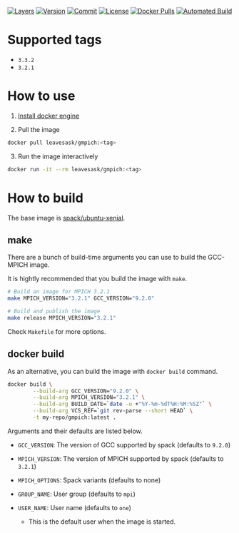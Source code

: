 [![Layers](https://images.microbadger.com/badges/image/leavesask/gmpich.svg)](https://microbadger.com/images/leavesask/gmpich)
[![Version](https://images.microbadger.com/badges/version/leavesask/gmpich.svg)](https://hub.docker.com/repository/docker/leavesask/gmpich)
[![Commit](https://images.microbadger.com/badges/commit/leavesask/gmpich.svg)](https://github.com/K-Wone/docker-mpich)
[![License](https://images.microbadger.com/badges/license/leavesask/gmpich.svg)](https://github.com/K-Wone/docker-mpich)
[![Docker Pulls](https://img.shields.io/docker/pulls/leavesask/gmpich?color=informational)](https://hub.docker.com/repository/docker/leavesask/gmpich)
[![Automated Build](https://img.shields.io/docker/automated/leavesask/gmpich)](https://hub.docker.com/repository/docker/leavesask/gmpich)

# Supported tags

- `3.3.2`
- `3.2.1`

# How to use

1. [Install docker engine](https://docs.docker.com/install/)

2. Pull the image
  ```bash
  docker pull leavesask/gmpich:<tag>
  ```

3. Run the image interactively
  ```bash
  docker run -it --rm leavesask/gmpich:<tag>
  ```

# How to build

The base image is [spack/ubuntu-xenial](https://hub.docker.com/r/spack/ubuntu-xenial).

## make

There are a bunch of build-time arguments you can use to build the GCC-MPICH image.

It is hightly recommended that you build the image with `make`.

```bash
# Build an image for MPICH 3.2.1
make MPICH_VERSION="3.2.1" GCC_VERSION="9.2.0"

# Build and publish the image
make release MPICH_VERSION="3.2.1"
```

Check `Makefile` for more options.

## docker build

As an alternative, you can build the image with `docker build` command.

```bash
docker build \
        --build-arg GCC_VERSION="9.2.0" \
        --build-arg MPICH_VERSION="3.2.1" \
        --build-arg BUILD_DATE=`date -u +"%Y-%m-%dT%H:%M:%SZ"` \
        --build-arg VCS_REF=`git rev-parse --short HEAD` \
        -t my-repo/gmpich:latest .
```

Arguments and their defaults are listed below.

- `GCC_VERSION`: The version of GCC supported by spack (defaults to `9.2.0`)

- `MPICH_VERSION`: The version of MPICH supported by spack (defaults to `3.2.1`)

- `MPICH_OPTIONS`: Spack variants (defaults to none)

- `GROUP_NAME`: User group (defaults to `mpi`)
- `USER_NAME`: User name (defaults to `one`)
  - This is the default user when the image is started.
